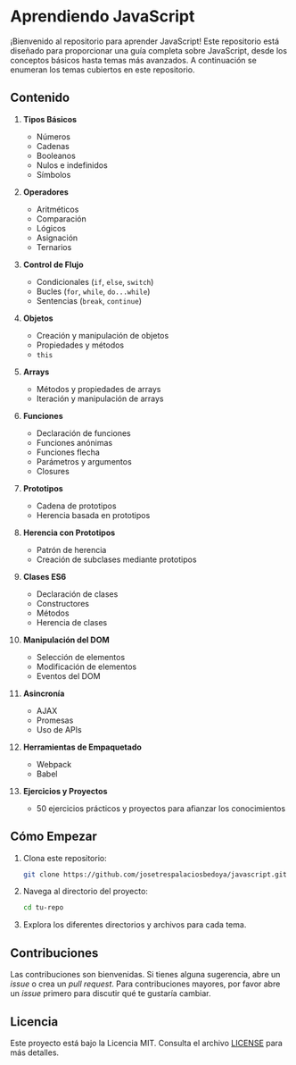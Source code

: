 # Aprendiendo JavaScript

¡Bienvenido al repositorio para aprender JavaScript! Este repositorio está diseñado para proporcionar una guía completa sobre JavaScript, desde los conceptos básicos hasta temas más avanzados. A continuación se enumeran los temas cubiertos en este repositorio.

## Contenido

1. **Tipos Básicos**
   - Números
   - Cadenas
   - Booleanos
   - Nulos e indefinidos
   - Símbolos

2. **Operadores**
   - Aritméticos
   - Comparación
   - Lógicos
   - Asignación
   - Ternarios

3. **Control de Flujo**
   - Condicionales (`if`, `else`, `switch`)
   - Bucles (`for`, `while`, `do...while`)
   - Sentencias (`break`, `continue`)

4. **Objetos**
   - Creación y manipulación de objetos
   - Propiedades y métodos
   - `this`

5. **Arrays**
   - Métodos y propiedades de arrays
   - Iteración y manipulación de arrays

6. **Funciones**
   - Declaración de funciones
   - Funciones anónimas
   - Funciones flecha
   - Parámetros y argumentos
   - Closures

7. **Prototipos**
   - Cadena de prototipos
   - Herencia basada en prototipos

8. **Herencia con Prototipos**
   - Patrón de herencia
   - Creación de subclases mediante prototipos

9. **Clases ES6**
   - Declaración de clases
   - Constructores
   - Métodos
   - Herencia de clases

10. **Manipulación del DOM**
    - Selección de elementos
    - Modificación de elementos
    - Eventos del DOM

11. **Asincronía**
    - AJAX
    - Promesas
    - Uso de APIs

12. **Herramientas de Empaquetado**
    - Webpack
    - Babel

13. **Ejercicios y Proyectos**
    - 50 ejercicios prácticos y proyectos para afianzar los conocimientos

## Cómo Empezar

1. Clona este repositorio:
    ```sh
    git clone https://github.com/josetrespalaciosbedoya/javascript.git
    ```
2. Navega al directorio del proyecto:
    ```sh
    cd tu-repo
    ```
3. Explora los diferentes directorios y archivos para cada tema.

## Contribuciones

Las contribuciones son bienvenidas. Si tienes alguna sugerencia, abre un *issue* o crea un *pull request*. Para contribuciones mayores, por favor abre un *issue* primero para discutir qué te gustaría cambiar.

## Licencia

Este proyecto está bajo la Licencia MIT. Consulta el archivo [LICENSE](LICENSE) para más detalles.
